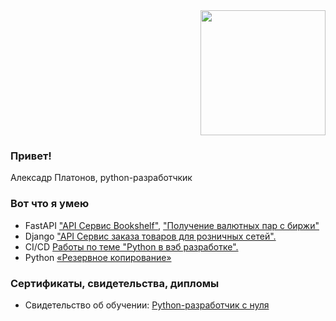 <div id="header" align="right">
  <img src="https://media.giphy.com/media/coxQHKASG60HrHtvkt/giphy.gif" width="200"/>
</div>

### Привет!
Алексадр Платонов, python-разработчкик

### Вот что я умею
- FastAPI ["API Сервис Bookshelf"](https://github.com/AlexandrPlatonov199/Bookshelf-API), ["Получение валютных пар с биржи"]([https://github.com/AlexandrPlatonov199/Bookshelf-API](https://github.com/AlexandrPlatonov199/RateRover))
- Django ["API Сервис заказа товаров для розничных сетей".](https://github.com/AlexandrPlatonov199/python-final-diplom/tree/master/orders)
- CI/CD [Работы по теме "Python в вэб разработке".](https://github.com/AlexandrPlatonov199/py-homeworks-web-new)
- Python [«Резервное копирование»](https://github.com/AlexandrPlatonov199/Kursovaya1)

### Сертификаты, свидетельства, дипломы
- Свидетельство об обучении: [Python-разработчик с нуля](https://drive.google.com/file/d/1mFE_MLcAnIK4zN4UXDqF9N5K4fk-3ell/view?usp=drive_link)
